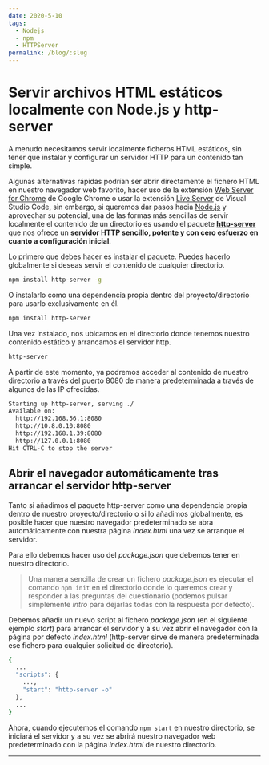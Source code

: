 ```yaml
---
date: 2020-5-10
tags:
  - Nodejs
  - npm
  - HTTPServer
permalink: /blog/:slug
---
```


# Servir archivos HTML estáticos localmente con Node.js y http-server

<social-share class="social-share--header" />

A menudo necesitamos servir localmente ficheros HTML estáticos, sin tener que instalar y configurar un servidor HTTP para un contenido tan simple.

Algunas alternativas rápidas podrían ser abrir directamente el fichero HTML en nuestro navegador web favorito, hacer uso de la extensión [Web Server for Chrome](https://chrome.google.com/webstore/detail/web-server-for-chrome/ofhbbkphhbklhfoeikjpcbhemlocgigb) de Google Chrome o usar la extensión [Live Server](https://marketplace.visualstudio.com/items?itemName=ritwickdey.LiveServer) de Visual Studio Code, sin embargo, si queremos dar pasos hacia [Node.js](https://nodejs.org/en/) y aprovechar su potencial, una de las formas más sencillas de servir localmente el contenido de un directorio es usando el paquete **[http-server](https://www.npmjs.com/package/http-server)** que nos ofrece un **servidor HTTP sencillo, potente y con cero esfuerzo en cuanto a configuración inicial**.

Lo primero que debes hacer es instalar el paquete. Puedes hacerlo globalmente si deseas servir el contenido de cualquier directorio.

``` bash
npm install http-server -g
```

O instalarlo como una dependencia propia dentro del proyecto/directorio para usarlo exclusivamente en él.

``` bash
npm install http-server
```

Una vez instalado, nos ubicamos en el directorio donde tenemos nuestro contenido estático y arrancamos el servidor http.

``` bash
http-server
```

A partir de este momento, ya podremos acceder al contenido de nuestro directorio a través del puerto 8080 de manera predeterminada a través de algunos de las IP ofrecidas.

``` bash
Starting up http-server, serving ./
Available on:
  http://192.168.56.1:8080
  http://10.8.0.10:8080
  http://192.168.1.39:8080
  http://127.0.0.1:8080
Hit CTRL-C to stop the server
```

## Abrir el navegador automáticamente tras arrancar el servidor http-server

Tanto si añadimos el paquete http-server como una dependencia propia dentro de nuestro proyecto/directorio o si lo añadimos globalmente, es posible hacer que nuestro navegador predeterminado se abra automáticamente con nuestra página _index.html_ una vez se arranque el servidor.

Para ello debemos hacer uso del _package.json_ que debemos tener en nuestro directorio.
> Una manera sencilla de crear un fichero _package.json_ es ejecutar el comando ``` npm init ``` en el directorio donde lo queremos crear y responder a las preguntas del cuestionario (podemos pulsar simplemente _intro_ para dejarlas todas con la respuesta por defecto).

Debemos añadir un nuevo script al fichero _package.json_ (en el siguiente ejemplo _start_) para arrancar el servidor y a su vez abrir el navegador con la página por defecto _index.html_ (http-server sirve de manera predeterminada ese fichero para cualquier solicitud de directorio).

``` bash
{
  ...
  "scripts": {
    ...,
    "start": "http-server -o"
  },
  ...
}
```

Ahora, cuando ejecutemos el comando ```npm start``` en nuestro directorio, se iniciará el servidor y a su vez se abrirá nuestro navegador web predeterminado con la página _index.html_ de nuestro directorio.

---
<social-share class="social-share--footer" />
